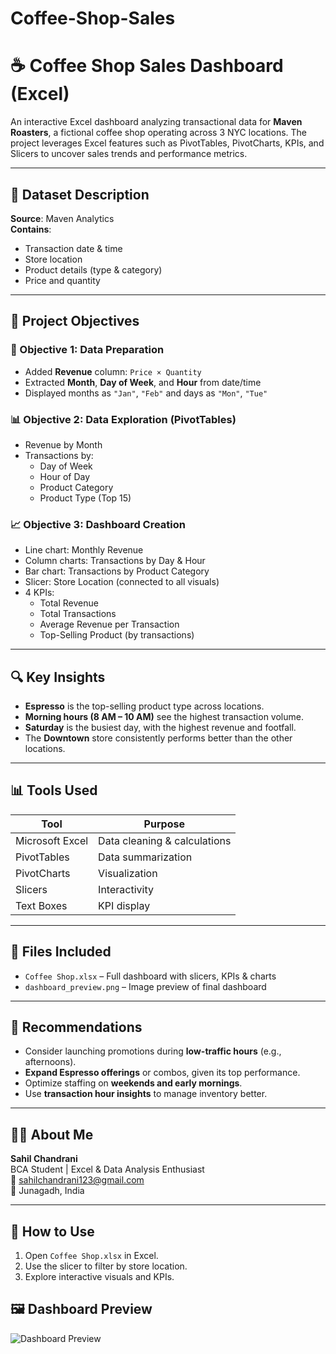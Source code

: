 # Coffee-Shop-Sales
# ☕ Coffee Shop Sales Dashboard (Excel)

An interactive Excel dashboard analyzing transactional data for **Maven Roasters**, a fictional coffee shop operating across 3 NYC locations. The project leverages Excel features such as PivotTables, PivotCharts, KPIs, and Slicers to uncover sales trends and performance metrics.

---

## 📁 Dataset Description

**Source**: Maven Analytics  
**Contains**:
- Transaction date & time
- Store location
- Product details (type & category)
- Price and quantity

---

## 🎯 Project Objectives

### 🧩 Objective 1: Data Preparation
- Added **Revenue** column: `Price × Quantity`
- Extracted **Month**, **Day of Week**, and **Hour** from date/time
- Displayed months as `"Jan"`, `"Feb"` and days as `"Mon"`, `"Tue"`

### 📊 Objective 2: Data Exploration (PivotTables)
- Revenue by Month
- Transactions by:
  - Day of Week
  - Hour of Day
  - Product Category
  - Product Type (Top 15)

### 📈 Objective 3: Dashboard Creation
- Line chart: Monthly Revenue
- Column charts: Transactions by Day & Hour
- Bar chart: Transactions by Product Category
- Slicer: Store Location (connected to all visuals)
- 4 KPIs:
  - Total Revenue
  - Total Transactions
  - Average Revenue per Transaction
  - Top-Selling Product (by transactions)

---

## 🔍 Key Insights

- **Espresso** is the top-selling product type across locations.
- **Morning hours (8 AM – 10 AM)** see the highest transaction volume.
- **Saturday** is the busiest day, with the highest revenue and footfall.
- The **Downtown** store consistently performs better than the other locations.

---

## 📊 Tools Used

| Tool            | Purpose                         |
|-----------------|----------------------------------|
| Microsoft Excel | Data cleaning & calculations     |
| PivotTables     | Data summarization               |
| PivotCharts     | Visualization                    |
| Slicers         | Interactivity                    |
| Text Boxes      | KPI display                      |

---

## 📎 Files Included

- `Coffee Shop.xlsx` – Full dashboard with slicers, KPIs & charts  
- `dashboard_preview.png` – Image preview of final dashboard

---

## 🧠 Recommendations

- Consider launching promotions during **low-traffic hours** (e.g., afternoons).
- **Expand Espresso offerings** or combos, given its top performance.
- Optimize staffing on **weekends and early mornings**.
- Use **transaction hour insights** to manage inventory better.

---

## 🙋‍♂️ About Me

**Sahil Chandrani**  
BCA Student | Excel & Data Analysis Enthusiast  
📧 sahilchandrani123@gmail.com  
📍 Junagadh, India

---

## 📌 How to Use

1. Open `Coffee Shop.xlsx` in Excel.
2. Use the slicer to filter by store location.
3. Explore interactive visuals and KPIs.

## 🖼️ Dashboard Preview

![Dashboard Preview](dashboard_preview.png)   

